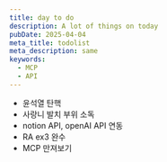 ```yaml
---
title: day to do
description: A lot of things on today
pubDate: 2025-04-04
meta_title: todolist
meta_description: same
keywords:
  - MCP
  - API
---
```


- 윤석열 탄핵
- 사랑니 발치 부위 소독
- notion API, openAI API 연동
- RA ex3 완수
- MCP 만져보기